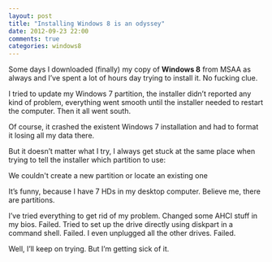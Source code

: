 ```yaml
---
layout: post
title: "Installing Windows 8 is an odyssey"
date: 2012-09-23 22:00
comments: true
categories: windows8
---
```


Some days I downloaded (finally) my copy of 
**Windows 8**
 from 
MSAA as always and I’ve spent a lot of hours day trying to install it. No fucking clue.

I tried to update my Windows 7 partition, the installer didn’t reported any kind of problem, everything went smooth until the installer needed to restart the computer. Then it all went south.

Of course, it crashed the existent Windows 7 installation and had to format it losing all my data there.

But it doesn’t matter what I try, I always get stuck at the same place when trying to tell the installer which partition to use:

We couldn't create a new partition or locate an existing one

It’s funny, because I have 7 HDs in my desktop computer. Believe me, there are partitions.

I’ve tried everything to get rid of my problem. Changed some 
AHCI stuff in my bios. Failed. Tried to set up the drive directly using 
diskpart in a command shell. Failed. I even unplugged all the other drives. Failed.

Well, I’ll keep on trying. But I’m getting sick of it.